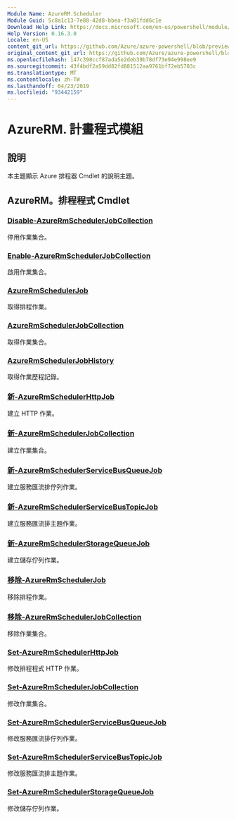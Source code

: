 ```yaml
---
Module Name: AzureRM.Scheduler
Module Guid: 5c8a1c13-7e88-42d8-bbea-f3a81fdd6c1e
Download Help Link: https://docs.microsoft.com/en-us/powershell/module/azurerm.scheduler
Help Version: 0.16.3.0
Locale: en-US
content_git_url: https://github.com/Azure/azure-powershell/blob/preview/src/ResourceManager/Scheduler/Commands.Scheduler/help/AzureRM.Scheduler.md
original_content_git_url: https://github.com/Azure/azure-powershell/blob/preview/src/ResourceManager/Scheduler/Commands.Scheduler/help/AzureRM.Scheduler.md
ms.openlocfilehash: 147c398ccf87ada5e2deb39b78df73e94e998ee9
ms.sourcegitcommit: 43f4bdf2a59dd82fd881512aa9761bf72eb5703c
ms.translationtype: MT
ms.contentlocale: zh-TW
ms.lasthandoff: 04/23/2019
ms.locfileid: "93442159"
---
```

# AzureRM. 計畫程式模組
## 說明
本主題顯示 Azure 排程器 Cmdlet 的說明主題。

## AzureRM。排程程式 Cmdlet
### [Disable-AzureRmSchedulerJobCollection](Disable-AzureRmSchedulerJobCollection.md)
停用作業集合。

### [Enable-AzureRmSchedulerJobCollection](Enable-AzureRmSchedulerJobCollection.md)
啟用作業集合。

### [AzureRmSchedulerJob](Get-AzureRmSchedulerJob.md)
取得排程作業。

### [AzureRmSchedulerJobCollection](Get-AzureRmSchedulerJobCollection.md)
取得作業集合。

### [AzureRmSchedulerJobHistory](Get-AzureRmSchedulerJobHistory.md)
取得作業歷程記錄。

### [新-AzureRmSchedulerHttpJob](New-AzureRmSchedulerHttpJob.md)
建立 HTTP 作業。

### [新-AzureRmSchedulerJobCollection](New-AzureRmSchedulerJobCollection.md)
建立作業集合。

### [新-AzureRmSchedulerServiceBusQueueJob](New-AzureRmSchedulerServiceBusQueueJob.md)
建立服務匯流排佇列作業。

### [新-AzureRmSchedulerServiceBusTopicJob](New-AzureRmSchedulerServiceBusTopicJob.md)
建立服務匯流排主題作業。

### [新-AzureRmSchedulerStorageQueueJob](New-AzureRmSchedulerStorageQueueJob.md)
建立儲存佇列作業。

### [移除-AzureRmSchedulerJob](Remove-AzureRmSchedulerJob.md)
移除排程作業。

### [移除-AzureRmSchedulerJobCollection](Remove-AzureRmSchedulerJobCollection.md)
移除作業集合。

### [Set-AzureRmSchedulerHttpJob](Set-AzureRmSchedulerHttpJob.md)
修改排程程式 HTTP 作業。

### [Set-AzureRmSchedulerJobCollection](Set-AzureRmSchedulerJobCollection.md)
修改作業集合。

### [Set-AzureRmSchedulerServiceBusQueueJob](Set-AzureRmSchedulerServiceBusQueueJob.md)
修改服務匯流排佇列作業。

### [Set-AzureRmSchedulerServiceBusTopicJob](Set-AzureRmSchedulerServiceBusTopicJob.md)
修改服務匯流排主題作業。

### [Set-AzureRmSchedulerStorageQueueJob](Set-AzureRmSchedulerStorageQueueJob.md)
修改儲存佇列作業。

